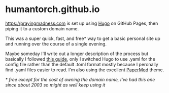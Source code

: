 # humantorch.github.io

https://prayingmadness.com is set up using [Hugo](https://gohugo.io/) on GitHub Pages, then piping it to a custom domain name.

This was a super quick, fast, and free* way to get a basic personal site up and running over the course of a single evening.

Maybe someday I'll write out a longer description of the process but basically I followed [this guide](https://youngkin.github.io/post/createafreeblogsite/), only I switched Hugo to use .yaml for the config file rather than the default .toml format mostly because I peronally find .yaml files easier to read. I'm also using the excellent [PaperMod](https://github.com/adityatelange/hugo-PaperMod/) theme.

_* free except for the cost of owning the domain name, I've had this one since about 2003 so might as well keep using it_